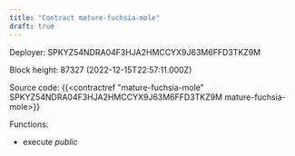 ```yaml
---
title: "Contract mature-fuchsia-mole"
draft: true
---
```

Deployer: SPKYZ54NDRA04F3HJA2HMCCYX9J63M6FFD3TKZ9M


 



Block height: 87327 (2022-12-15T22:57:11.000Z)

Source code: {{<contractref "mature-fuchsia-mole" SPKYZ54NDRA04F3HJA2HMCCYX9J63M6FFD3TKZ9M mature-fuchsia-mole>}}

Functions:

* execute _public_
